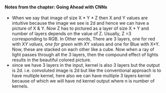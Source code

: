 #### Notes from the chapter: Going Ahead with CNNs
* When we say that image of size X * Y * Z then X and Y values are intuitive because the image we see is 2d and hence we can have a picture of X & Y. Now Z has to pictured as a layer of size X * Y and number of layers depends on the value of Z. Usually, Z =3 corresponding to RGB. In Other words, There are 3 layers, one for red with X*Y values, one for green with X*Y values and one for Blue with X*Y. Now, these are stacked on each other like a cube. Now when a ray of light  passes through all the 3 layers, then the compound effect of lights results in the beautiful colored picture.
* since we have 3 layers in the input, kernel is also 3 layers but the output is 2d. i.e. convoluted image is 2d but like the conventional approach is to have multiple kernel, here also we can have multiple 3 layers kernel because of which we will have nd kernel output where n is number of kernels.
